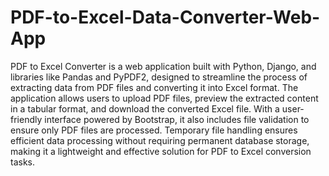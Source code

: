 # PDF-to-Excel-Data-Converter-Web-App
PDF to Excel Converter is a web application built with Python, Django, and libraries like Pandas and PyPDF2, designed to streamline the process of extracting data from PDF files and converting it into Excel format. The application allows users to upload PDF files, preview the extracted content in a tabular format, and download the converted Excel file. With a user-friendly interface powered by Bootstrap, it also includes file validation to ensure only PDF files are processed. Temporary file handling ensures efficient data processing without requiring permanent database storage, making it a lightweight and effective solution for PDF to Excel conversion tasks.
